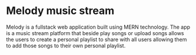 # Melody music stream

Melody is a fullstack web application built using MERN technology.
The app is a music stream platform that beside play songs or upload
songs allows the users to create a personal playlist to share with
all users allowing them to add those songs to their own personal
playlist.
